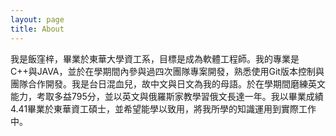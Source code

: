 ```yaml
---
layout: page
title: About
---
```


<p class="message">
我是飯窪梓，畢業於東華大學資工系，目標是成為軟體工程師。我的專業是C++與JAVA，並於在學期間內參與過四次團隊專案開發，熟悉使用Git版本控制與團隊合作開發。我是台日混血兒，故中文與日文為我的母語。於在學期間磨練英文能力，考取多益795分，並以英文與俄羅斯家教學習俄文長達一年。我以畢業成績4.41畢業於東華資工碩士，並希望能學以致用，將我所學的知識運用到實際工作中。

</p>


